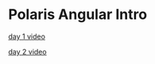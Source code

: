 Polaris Angular Intro
===

[day 1 video](https://vimeo.com/284027244/339a183cd9)

[day 2 video](https://vimeo.com/284180043)